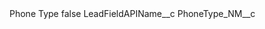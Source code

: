<?xml version="1.0" encoding="UTF-8"?>
<CustomMetadata xmlns="http://soap.sforce.com/2006/04/metadata" xmlns:xsi="http://www.w3.org/2001/XMLSchema-instance" xmlns:xsd="http://www.w3.org/2001/XMLSchema">
    <label>Phone Type</label>
    <protected>false</protected>
    <values>
        <field>LeadFieldAPIName__c</field>
        <value xsi:type="xsd:string">PhoneType_NM__c</value>
    </values>
</CustomMetadata>
